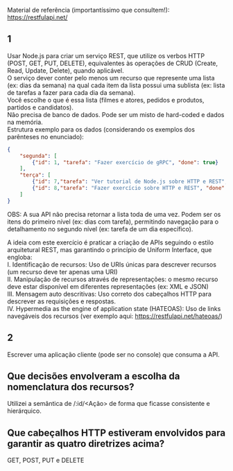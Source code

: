 Material de referência (importantíssimo que consultem!):  
https://restfulapi.net/  
  
  
## 1  
Usar Node.js para criar um serviço REST, que utilize os verbos HTTP (POST, GET, PUT, DELETE), equivalentes às operações de CRUD (Create, Read, Update, Delete), quando aplicável.  
O serviço dever conter pelo menos um recurso que represente uma lista (ex: dias da semana) na qual cada item da lista possui uma sublista (ex: lista de tarefas a fazer para cada dia da semana).  
Você escolhe o que é essa lista (filmes e atores, pedidos e produtos, partidos e candidatos).  
Não precisa de banco de dados. Pode ser um misto de hard-coded e dados na memória.  
Estrutura exemplo para os dados (considerando os exemplos dos parênteses no enunciado):  
  
```json
{
    "segunda": [  
        {"id": 1, "tarefa": "Fazer exercício de gRPC", "done": true}  
    ],
    "terça": [  
        {"id": 7,"tarefa": "Ver tutorial de Node.js sobre HTTP e REST", "done": false},  
        {"id": 8,"tarefa": "Fazer exercício sobre HTTP e REST", "done": false}  
    ]  
}  
```

OBS: A sua API não precisa retornar a lista toda de uma vez. Podem ser os itens do primeiro nível  (ex: dias com tarefa), permitindo navegação para o detalhamento no segundo nível (ex: tarefa de um dia específico).  
  
A ideia com este exercício é praticar a criação de APIs seguindo o estilo arquitetural REST, mas garantindo o princípio de Uniform Interface, que engloba:  
I. Identificação de recursos: Uso de URIs únicas para descrever recursos (um recurso deve ter apenas uma URI)  
II. Manipulação de recursos através de representações: o mesmo recurso deve estar disponível em diferentes representações (ex: XML e JSON)  
III. Mensagem auto descritivas: Uso correto dos cabeçalhos HTTP para descrever as requisições e respostas.  
IV. Hypermedia as the engine of application state (HATEOAS): Uso de links navegáveis dos recursos (ver exemplo aqui: https://restfulapi.net/hateoas/)  
  
  
## 2  
Escrever uma aplicação cliente (pode ser no console) que consuma a API.  
  
  
## Que decisões envolveram a escolha da nomenclatura dos recursos?  
Utilizei a semântica de <Recurso>/:id/<Ação> de forma que ficasse consistente e hierárquico.  
  
## Que cabeçalhos HTTP estiveram envolvidos para garantir as quatro diretrizes acima?  
GET, POST, PUT e DELETE
  